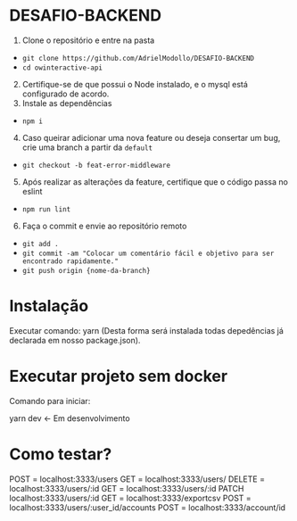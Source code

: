 ﻿# DESAFIO-BACKEND
1. Clone o repositório e entre na pasta
- `git clone https://github.com/AdrielModollo/DESAFIO-BACKEND`
- `cd owinteractive-api`

2. Certifique-se de que possui o Node instalado, e o mysql está configurado de acordo.
3. Instale as dependências
- `npm i`

4. Caso queirar adicionar uma nova feature ou deseja consertar um bug, crie uma branch a partir da `default`
- `git checkout -b feat-error-middleware`

5. Após realizar as alterações da feature, certifique que o código passa no eslint
- `npm run lint`

6. Faça o commit e envie ao repositório remoto
- `git add .`
- `git commit -am "Colocar um comentário fácil e objetivo para ser encontrado rapidamente."`
- `git push origin {nome-da-branch}`

# Instalação

Executar comando: yarn
(Desta forma será instalada todas depedências já declarada em nosso package.json).

# Executar projeto sem docker

Comando para iniciar: 

yarn dev  <- Em desenvolvimento

# Como testar?

POST = localhost:3333/users
GET = localhost:3333/users/
DELETE = localhost:3333/users/:id
GET = localhost:3333/users/:id
PATCH localhost:3333/users/:id
GET = localhost:3333/exportcsv 
POST = localhost:3333/users/:user_id/accounts
POST = localhost:3333/account/id
